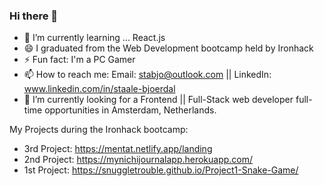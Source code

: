 ### Hi there 👋
- 🌱 I’m currently learning ... React.js
- 😄 I graduated from the Web Development bootcamp held by Ironhack
- ⚡ Fun fact: I'm a PC Gamer
- 📫 How to reach me: Email: stabjo@outlook.com || LinkedIn: www.linkedin.com/in/staale-bjoerdal
- 🌱 I’m currently looking for a Frontend || Full-Stack web developer full-time opportunities in Amsterdam, Netherlands.

My Projects during the Ironhack bootcamp:
- 3rd Project: https://mentat.netlify.app/landing
- 2nd Project: https://mynichijournalapp.herokuapp.com/
- 1st Project: https://snuggletrouble.github.io/Project1-Snake-Game/

<!--
**SnuggleTrouble/SnuggleTrouble** is a ✨ _special_ ✨ repository because its `README.md` (this file) appears on your GitHub profile.

Here are some ideas to get you started:

- 🔭 I’m currently working on ...
- 🌱 I’m currently learning ...
- 👯 I’m looking to collaborate on ...
- 🤔 I’m looking for help with ...
- 💬 Ask me about ...
- 📫 How to reach me: ...
- 😄 Pronouns: ...
- ⚡ Fun fact: ...
-->
